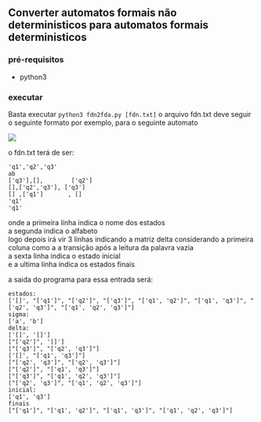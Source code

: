 ## Converter automatos formais não deterministicos para automatos formais deterministicos

### pré-requisitos
* python3
### executar
Basta executar <code>python3 fdn2fda.py [fdn.txt]</code>
o arquivo fdn.txt deve seguir o seguinte formato
por exemplo, para o seguinte automato

<image src="fdn.png"></image>

o fdn.txt terá de ser:

    'q1','q2','q3'
    ab
    ['q3'],[],        ['q2']
    [],['q2','q3'], ['q3']
    [] ,['q1']       , []
    'q1'
    'q1'
onde a primeira linha indica o nome dos estados<br>
a segunda indica o alfabeto<br>
logo depois irá vir 3 linhas indicando a matriz delta considerando a primeira coluna como a a transição após a leitura da palavra vazia<br>
a sexta linha indica o estado inicial<br>
e a ultima linha indica os estados finais<br>

a saida do programa para essa entrada será:

    estados:
    ['[]', "['q1']", "['q2']", "['q3']", "['q1', 'q2']", "['q1', 'q3']", "['q2', 'q3']", "['q1', 'q2', 'q3']"]
    sigma:
    ['a', 'b']
    delta:
    ['[]', '[]']
    ["['q2']", '[]']
    ["['q3']", "['q2', 'q3']"]
    ['[]', "['q1', 'q3']"]
    ["['q2', 'q3']", "['q2', 'q3']"]
    ["['q2']", "['q1', 'q3']"]
    ["['q3']", "['q1', 'q2', 'q3']"]
    ["['q2', 'q3']", "['q1', 'q2', 'q3']"]
    inicial:
    ['q1', 'q3']
    finais
    ["['q1']", "['q1', 'q2']", "['q1', 'q3']", "['q1', 'q2', 'q3']"]
